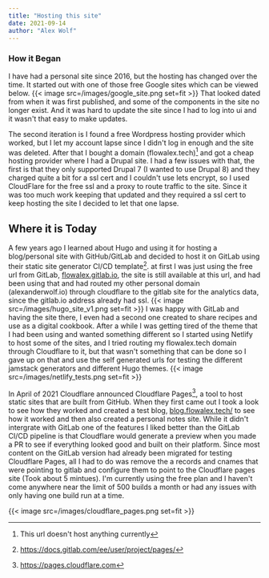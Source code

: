 ```yaml
---
title: "Hosting this site"
date: 2021-09-14
author: "Alex Wolf"
---
```

### How it Began
I have had a personal site since 2016, but the hosting has changed over the time.  It started out with one of those free Google sites which can be viewed below.
{{< image src=/images/google_site.png  set=fit >}}
That looked dated from when it was first published, and some of the components in the site no longer exist. And it was hard to update the site since I had to log into ui and it wasn't that easy to make updates.

The second iteration is I found a free Wordpress hosting provider which worked, but I let my account lapse since I didn't log in enough and the site was deleted.  After that I bought a domain (flowalex.tech)[^1] and got a cheap hosting provider where I had a Drupal site.  I had a few issues with that, the first is that they only supported Drupal 7 (I wanted to use Drupal 8) and they charged quite a bit for a ssl cert and I couldn't use lets encrypt, so I used CloudFlare for the free ssl and a proxy to route traffic to the site.  Since it was too much work keeping that updated and they required a ssl cert to keep hosting the site I decided to let that one lapse.

## Where it is Today
 A few years ago I learned about Hugo and using it for hosting a blog/personal site with GitHub/GitLab and decided to host it on GitLab using their static site generator CI/CD template[^2]. at first I was just using the free url from GitLab, [flowalex.gitlab.io](https://flowalex.gitlab.io), the site is still available at this url, and had been using that and had routed my other personal domain (alexanderwolf.io) through cloudflare to the gitlab site for the analytics data, since the gitlab.io address already had ssl.
{{< image src=/images/hugo_site_v1.png  set=fit >}}
I was happy with GitLab and having the site there, I even had a second one created to share recipes and use as a digital cookbook.  After a while I was getting tired of the theme that I had been using and wanted something different so I started using Netlify to host some of the sites, and I tried routing my flowalex.tech domain through Cloudflare to it, but that wasn't something that can be done so I gave up on that and use the self generated urls for testing the different jamstack generators and different Hugo themes.
{{< image src=/images/netlify_tests.png  set=fit >}}

In April of 2021 Cloudflare announced Cloudflare Pages[^3], a tool to host static sites that are built from GitHub.  When they first came out I took a look to see how they worked and created a test blog, [blog.flowalex.tech/](https://blog.flowalex.tech/) to see how it worked and then also created a personal notes site.  While it didn't intergrate with GitLab one of the features I liked better than the GitLab CI/CD pipeline is that Cloudflare would generate a preview when you made a PR to see if everything looked good and built on their platform.  Since most content on the GitLab version had already been migrated for testing Cloudflare Pages, all I had to do was remove the a records and cnames that were pointing to gitlab and configure them to point to the Cloudflare pages site (Took about 5 mintues). I'm currently using the free plan and I haven't come anywhere near the limit of 500 builds a month or had any issues with only having one build run at a time.

{{< image src=/images/cloudflare_pages.png  set=fit >}}

[^1]: This url doesn't host anything currently
[^2]:https://docs.gitlab.com/ee/user/project/pages/
[^3]: https://pages.cloudflare.com

